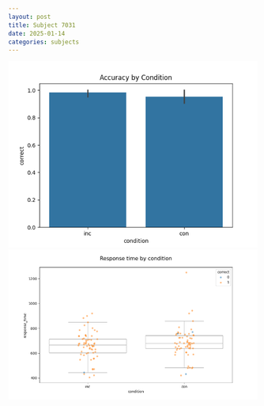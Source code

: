 ```yaml
---
layout: post
title: Subject 7031
date: 2025-01-14
categories: subjects
---
```


![](data/7031/run-27/7031_NF_acc.png)
![](data/7031/run-27/7031_NF_rt.png)
